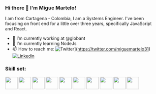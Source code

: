 ### Hi there 👋 I'm Migue Martelo!

I am from Cartagena - Colombia, I am a Systems Engineer. I've been focusing on front end for a little over three years, specifically JavaScript and React.

- 🔭 I’m currently working at @globant
- 🌱 I’m currently learning NodeJs
- 📫 How to reach me: ![Twitter](https://img.shields.io/badge/-Twitter-1ca0f1?style=flat-square&labelColor=1ca0f1&logo=twitter&logoColor=white&link=https://twitter.com/miguemartelo31)](https://twitter.com/miguemartelo31) [![Linkedin](https://img.shields.io/badge/-miguemartelo-blue?style=flat-square&logo=Linkedin&logoColor=white&link=https://www.linkedin.com/in/miguemartelo/)](https://www.linkedin.com/in/miguemartelo/) 

### Skill set:

<p align="left">
<img src="https://raw.githubusercontent.com/dustin100/dustin100/master/assests/html5-original.svg" height="auto" width="40">
<img src="https://raw.githubusercontent.com/dustin100/dustin100/master/assests/css3-original.svg" height="auto" width="40">
<img src="https://raw.githubusercontent.com/dustin100/dustin100/master/assests/javascript-plain.svg" height="auto" width="40">
<img src="https://raw.githubusercontent.com/dustin100/dustin100/master/assests/react-original.svg" height="auto" width="40">
<img src="https://raw.githubusercontent.com/dustin100/dustin100/master/assests/redux-original.svg" height="auto" width="40">
<img src="https://raw.githubusercontent.com/dustin100/dustin100/master/assests/sass-original.svg" height="auto" width="40">
<img src="https://raw.githubusercontent.com/dustin100/dustin100/master/assests/nodejs-original.svg" height="auto" width="40">
<img src="https://raw.githubusercontent.com/dustin100/dustin100/master/assests/express-original.svg" height="auto" width="40">
<img src="https://raw.githubusercontent.com/dustin100/dustin100/master/assests/mongodb-original.svg" height="auto" width="40">
<img src="https://raw.githubusercontent.com/dustin100/dustin100/master/assests/git-original.svg" height="auto" width="40">
</p>

